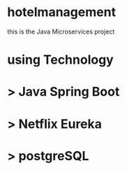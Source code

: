 # hotelmanagement
this is the Java Microservices project
# using Technology
  # > Java Spring Boot
  # > Netflix Eureka
  # > postgreSQL
  
    
